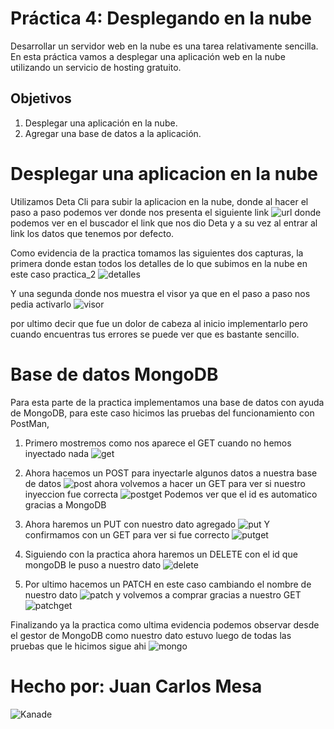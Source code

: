 # Práctica 4: Desplegando en la nube
Desarrollar un servidor web en la nube es una tarea relativamente sencilla. En esta práctica vamos a desplegar una aplicación web en la nube utilizando un servicio de hosting gratuito.

## Objetivos
1. Desplegar una aplicación en la nube.
2. Agregar una base de datos a la aplicación.


# Desplegar una aplicacion en la nube

Utilizamos Deta Cli para subir la aplicacion en la nube, donde al hacer el paso a paso podemos ver donde nos presenta el siguiente link ![url](resources/URLDeta.PNG)
donde podemos ver en el buscador el link que nos dio Deta y a su vez al entrar al link los datos que tenemos por defecto.

Como evidencia de la practica tomamos las siguientes dos capturas, la primera donde estan todos los detalles de lo que subimos en la nube en este caso practica_2 ![detalles](resources/DetaPicture.PNG)

Y una segunda donde nos muestra el visor ya que en el paso a paso nos pedia activarlo ![visor](resources/DetaVisor.PNG)

por ultimo decir que fue un dolor de cabeza al inicio implementarlo pero cuando encuentras tus errores se puede ver que es bastante sencillo.

# Base de datos MongoDB

Para esta parte de la practica implementamos una base de datos con ayuda de MongoDB, para este caso hicimos las pruebas del funcionamiento con PostMan, 

1. Primero mostremos como nos aparece el GET cuando no hemos inyectado nada
![get](resources/GetMongo.PNG)

2. Ahora hacemos un POST para inyectarle algunos datos a nuestra base de datos
![post](resources/PostMongo.PNG)
ahora volvemos a hacer un GET para ver si nuestro inyeccion fue correcta
![postget](resources/GetLuegoPost.PNG)
Podemos ver que el id es automatico gracias a MongoDB

3. Ahora haremos un PUT con nuestro dato agregado
![put](resources/PutMongo.PNG)
Y confirmamos con un GET para ver si fue correcto
![putget](resources/GetLuegoPut.PNG)

4. Siguiendo con la practica ahora haremos un DELETE con el id que mongoDB le puso a nuestro dato
![delete](resources/DeleteMongo.PNG)

5. Por ultimo hacemos un PATCH en este caso cambiando el nombre de nuestro dato
![patch](resources/PatchMongo.PNG)
y volvemos a comprar gracias a nuestro GET
![patchget](resources/GetLuegoPatch.PNG)

Finalizando ya la practica como ultima evidencia podemos observar desde el gestor de MongoDB como nuestro dato estuvo luego de todas las pruebas que le hicimos sigue ahi
![mongo](resources/MongoDatos.PNG)


# Hecho por: Juan Carlos Mesa
![Kanade](resources/kanade.jpeg)
